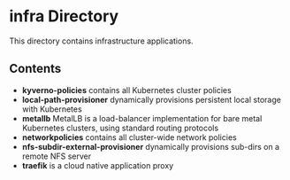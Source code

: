 # infra Directory

This directory contains infrastructure applications.

## Contents

- **kyverno-policies** contains all Kubernetes cluster policies
- **local-path-provisioner** dynamically provisions persistent local storage with Kubernetes
- **metallb** MetalLB is a load-balancer implementation for bare metal Kubernetes clusters, using standard routing protocols
- **networkpolicies** contains all cluster-wide network policies
- **nfs-subdir-external-provisioner** dynamically provisions sub-dirs on a remote NFS server
- **traefik** is a cloud native application proxy
